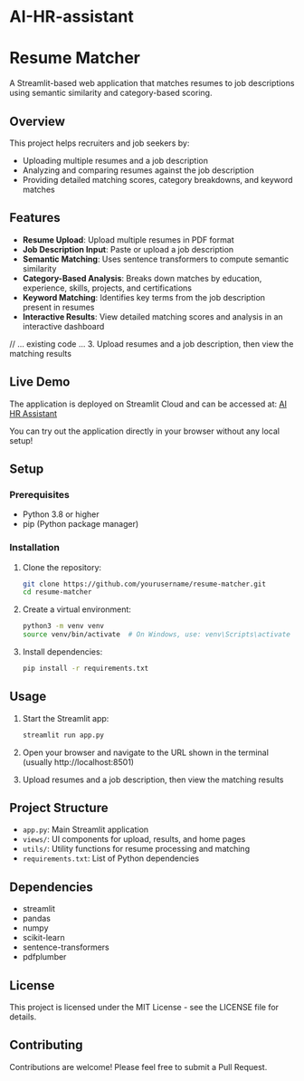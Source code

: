 # AI-HR-assistant
# Resume Matcher

A Streamlit-based web application that matches resumes to job descriptions using semantic similarity and category-based scoring.

## Overview

This project helps recruiters and job seekers by:
- Uploading multiple resumes and a job description
- Analyzing and comparing resumes against the job description
- Providing detailed matching scores, category breakdowns, and keyword matches

## Features

- **Resume Upload**: Upload multiple resumes in PDF format
- **Job Description Input**: Paste or upload a job description
- **Semantic Matching**: Uses sentence transformers to compute semantic similarity
- **Category-Based Analysis**: Breaks down matches by education, experience, skills, projects, and certifications
- **Keyword Matching**: Identifies key terms from the job description present in resumes
- **Interactive Results**: View detailed matching scores and analysis in an interactive dashboard

// ... existing code ...
3. Upload resumes and a job description, then view the matching results

## Live Demo

The application is deployed on Streamlit Cloud and can be accessed at:
[AI HR Assistant](https://ai-hr-assistant.streamlit.app/)

You can try out the application directly in your browser without any local setup!

## Setup

### Prerequisites

- Python 3.8 or higher
- pip (Python package manager)

### Installation

1. Clone the repository:
   ```bash
   git clone https://github.com/yourusername/resume-matcher.git
   cd resume-matcher
   ```

2. Create a virtual environment:
   ```bash
   python3 -m venv venv
   source venv/bin/activate  # On Windows, use: venv\Scripts\activate
   ```

3. Install dependencies:
   ```bash
   pip install -r requirements.txt
   ```

## Usage

1. Start the Streamlit app:
   ```bash
   streamlit run app.py
   ```

2. Open your browser and navigate to the URL shown in the terminal (usually http://localhost:8501)

3. Upload resumes and a job description, then view the matching results

## Project Structure

- `app.py`: Main Streamlit application
- `views/`: UI components for upload, results, and home pages
- `utils/`: Utility functions for resume processing and matching
- `requirements.txt`: List of Python dependencies

## Dependencies

- streamlit
- pandas
- numpy
- scikit-learn
- sentence-transformers
- pdfplumber

## License

This project is licensed under the MIT License - see the LICENSE file for details.

## Contributing

Contributions are welcome! Please feel free to submit a Pull Request.
